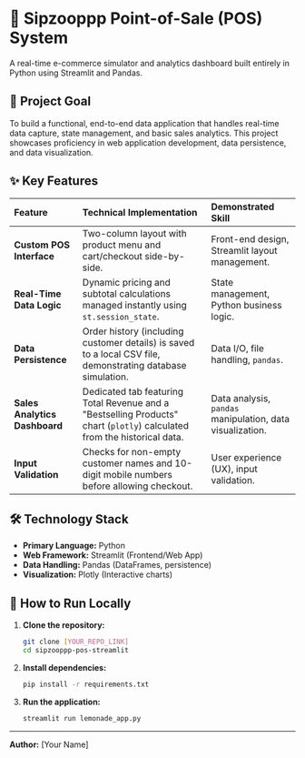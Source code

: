 # 🥤 Sipzooppp Point-of-Sale (POS) System

A real-time e-commerce simulator and analytics dashboard built entirely in Python using Streamlit and Pandas.

## 🎯 Project Goal

To build a functional, end-to-end data application that handles real-time data capture, state management, and basic sales analytics. This project showcases proficiency in web application development, data persistence, and data visualization.

## ✨ Key Features

| Feature | Technical Implementation | Demonstrated Skill |
| :--- | :--- | :--- |
| **Custom POS Interface** | Two-column layout with product menu and cart/checkout side-by-side. | Front-end design, Streamlit layout management. |
| **Real-Time Data Logic** | Dynamic pricing and subtotal calculations managed instantly using `st.session_state`. | State management, Python business logic. |
| **Data Persistence** | Order history (including customer details) is saved to a local CSV file, demonstrating database simulation. | Data I/O, file handling, `pandas`. |
| **Sales Analytics Dashboard** | Dedicated tab featuring Total Revenue and a "Bestselling Products" chart (`plotly`) calculated from the historical data. | Data analysis, `pandas` manipulation, data visualization. |
| **Input Validation** | Checks for non-empty customer names and 10-digit mobile numbers before allowing checkout. | User experience (UX), input validation. |

## 🛠️ Technology Stack

* **Primary Language:** Python
* **Web Framework:** Streamlit (Frontend/Web App)
* **Data Handling:** Pandas (DataFrames, persistence)
* **Visualization:** Plotly (Interactive charts)

## 🚀 How to Run Locally

1.  **Clone the repository:**
    ```bash
    git clone [YOUR_REPO_LINK]
    cd sipzooppp-pos-streamlit
    ```
2.  **Install dependencies:**
    ```bash
    pip install -r requirements.txt
    ```
3.  **Run the application:**
    ```bash
    streamlit run lemonade_app.py
    ```

---
**Author:** [Your Name]
